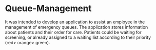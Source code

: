 # Queue-Management
It was intended to develop an application to assist an employee in the management of emergency queues. The application stores information about patients and their order for care. Patients could be waiting for screening, or already assigned to a waiting list according to their priority (red> orange> green).

